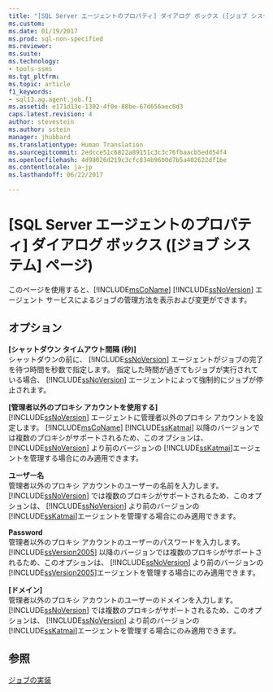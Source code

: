 ```yaml
---
title: "[SQL Server エージェントのプロパティ] ダイアログ ボックス ([ジョブ システム] ページ) | Microsoft Docs"
ms.custom: 
ms.date: 01/19/2017
ms.prod: sql-non-specified
ms.reviewer: 
ms.suite: 
ms.technology:
- tools-ssms
ms.tgt_pltfrm: 
ms.topic: article
f1_keywords:
- sql13.ag.agent.job.f1
ms.assetid: e171d13e-1302-4f0e-88be-67d656aec8d3
caps.latest.revision: 4
author: stevestein
ms.author: sstein
manager: jhubbard
ms.translationtype: Human Translation
ms.sourcegitcommit: 2edcce51c6822a89151c3c3c76fbaacb5edd54f4
ms.openlocfilehash: 4d98026d219c3cfc834b96b0d7b5a402622df1be
ms.contentlocale: ja-jp
ms.lasthandoff: 06/22/2017

---
```

# <a name="sql-server-agent-properties-job-system-page"></a>[SQL Server エージェントのプロパティ] ダイアログ ボックス ([ジョブ システム] ページ)
このページを使用すると、[!INCLUDE[msCoName](../../includes/msconame_md.md)] [!INCLUDE[ssNoVersion](../../includes/ssnoversion_md.md)] エージェント サービスによるジョブの管理方法を表示および変更ができます。  
  
## <a name="options"></a>オプション  
**[シャットダウン タイムアウト間隔 (秒)]**  
シャットダウンの前に、 [!INCLUDE[ssNoVersion](../../includes/ssnoversion_md.md)] エージェントがジョブの完了を待つ時間を秒数で指定します。 指定した時間が過ぎてもジョブが実行されている場合、 [!INCLUDE[ssNoVersion](../../includes/ssnoversion_md.md)] エージェントによって強制的にジョブが停止されます。  
  
**[管理者以外のプロキシ アカウントを使用する]**  
[!INCLUDE[ssNoVersion](../../includes/ssnoversion_md.md)] エージェントに管理者以外のプロキシ アカウントを設定します。 [!INCLUDE[msCoName](../../includes/msconame_md.md)] [!INCLUDE[ssKatmai](../../includes/sskatmai_md.md)] 以降のバージョンでは複数のプロキシがサポートされるため、このオプションは、 [!INCLUDE[ssNoVersion](../../includes/ssnoversion_md.md)] より前のバージョンの [!INCLUDE[ssKatmai](../../includes/sskatmai_md.md)]エージェントを管理する場合にのみ適用できます。  
  
**ユーザー名**  
管理者以外のプロキシ アカウントのユーザーの名前を入力します。 [!INCLUDE[ssNoVersion](../../includes/ssnoversion_md.md)] では複数のプロキシがサポートされるため、このオプションは、 [!INCLUDE[ssNoVersion](../../includes/ssnoversion_md.md)] より前のバージョンの [!INCLUDE[ssKatmai](../../includes/sskatmai_md.md)]エージェントを管理する場合にのみ適用できます。  
  
**Password**  
管理者以外のプロキシ アカウントのユーザーのパスワードを入力します。 [!INCLUDE[ssVersion2005](../../includes/ssversion2005_md.md)] 以降のバージョンでは複数のプロキシがサポートされるため、このオプションは、 [!INCLUDE[ssNoVersion](../../includes/ssnoversion_md.md)] より前のバージョンの [!INCLUDE[ssVersion2005](../../includes/ssversion2005_md.md)]エージェントを管理する場合にのみ適用できます。  
  
**[ドメイン]**  
管理者以外のプロキシ アカウントのユーザーのドメインを入力します。 [!INCLUDE[ssNoVersion](../../includes/ssnoversion_md.md)] では複数のプロキシがサポートされるため、このオプションは、 [!INCLUDE[ssNoVersion](../../includes/ssnoversion_md.md)] より前のバージョンの [!INCLUDE[ssKatmai](../../includes/sskatmai_md.md)]エージェントを管理する場合にのみ適用できます。  
  
## <a name="see-also"></a>参照  
[ジョブの実装](../../ssms/agent/implement-jobs.md)  
  

